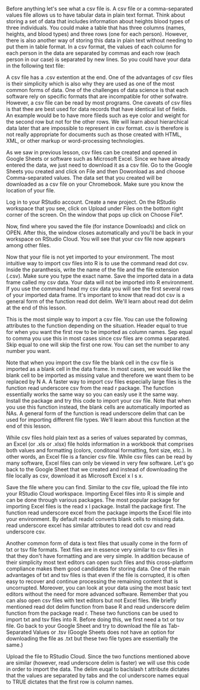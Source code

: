Before anything let's see what a csv file is. A csv file or a comma-separated values file allows us to have tabular data in plain text format. Think about storing a set of data that includes information about heights blood types of three individuals. You could make a table that has three columns (names, heights, and blood types) and three rows (one for each person). However, there is also another way of storing this data in plain text without needing to put them in table format. In a csv format, the values of each column for each person in the data are separated by commas and each row (each person in our case) is separated by new lines. So you could have your data in the following text file:

A csv file has a .csv extention at the end. One of the advantages of csv files is their simplicity which is also why they are used as one of the most common forms of data. One of the challenges of data science is that each software rely on specific formats that are incompatible for other sofwatre. However, a csv file can be read by most programs. One caveats of csv files is that thee are best used for data records that have identical list of fields. An example would be to have more fileds such as eye color and weight for the second row but not for the other rows. We will learn about hierarchical data later that are impossible to represent in csv format. csv is therefore is not really appropriate for documents such as those created with HTML, XML, or other markup or word-processing technologies.

As we saw in previous lesson, csv files can be created and opened in Google Sheets or software such as Microsoft Excel. Since we have already entered the data, we just need to download it as a csv file. Go to the Google Sheets you created and click on File and then Dowonload as and choose Comma-separated values. The data set that you created will be downloaded as a csv file on your Chromebook. Make sure you know the location of your file.

Log in to your RStudio account. Create a new project. On the RStudio workspace that you see, click on Upload under Files on the bottom right corner of the screen. On the window that pops up click on Choose File*.

Now, find where you saved the file (for instance Downloads) and click on OPEN. After this, the window closes automatically and you'll be back in your workspace on RStudio Cloud. You will see that your csv file now appears among other files.

Now that your file is not yet imported to your environment. The most intuitive way to import csv files into R is to use the command read dot csv. Inside the paranthesis, write the name of the file and the file extension (.csv). Make sure you type the exact name. Save the imported data in a data frame called my csv data. Your data will not be imported into R environment. If you use the command  head my csv data you will see the first several rows of your imported data frame. It's important to know that read dot csv is a general form of the function read dot delim. We'll learn about read dot delim at the end of this lesson.

This is the most simple way to import a csv file. You can use the following attributes to the function depending on the situation. Header equal to true for when you want the first row to be imported as column names. Sep equal to comma you use this in most cases since csv files are comma separated. Skip equal to one will skip the first one row. You can set the number to any number you want.

Note that when you import the csv file the blank cell in the csv file is imported as a blank cell in the data frame. In most cases, we would like the blank cell to be imported as missing value and therefore we want them to be replaced by N A. A faster way to import csv files especially large files is the function read underscore csv from the read r package. The function essentially works the same way so you can easly use it the same way. Install the package and try this code to import your csv file. Note that when you use this function instead, the blank cells are automatically imported as NAs. A general form of the function is read underscore delim that can be used for importing different file types. We'll learn about this function at the end of this lesson.

While csv files hold plain text as a series of values separated by commas, an Excel (or .xls or .xlsx) file holds information in a workbook that comprises both values and formatting (colors, conditonal formatting, font size, etc.). In other words, an Excel file is a fancier csv file. While csv files can be read by many software, Excel files can only be viewed in very few software. Let's go back to the Google Sheet that we created and instead of downloading the file locally as csv, download it as Microsoft Excel x l s x. 

Save the file where you can find. Similar to the csv file, upload the file into your RStudio Cloud workspace. Importing Excel files into R is simple and can be done through various packages. The most popular package for importing Excel files is the read x l package. Install the package first. The function read underscore excel from the package imports the Excel file into your environment. By default readxl converts blank cells to missing data. read underscore excel has similar attributes to read dot csv and read underscore csv.

Another common form of data is text files that usually come in the form of txt or tsv file formats. Text files are in essence very similar to csv files in that they don't have formatting and are very simple. In addition because of their simplicity most text editors can open such files and this cross-platform compliance makes them good candidates for storing data. One of the main advantages of txt and tsv files is that even if the file is corrupted, it is often easy to recover and continue processing the remaining content that is uncorrupted. Moreover, you can look at your data using the most basic text editors without the need for more advanced software. Remember that you can also open csv files with text editors but not Excel files. We briefly mentioned read dot delim function from base R and read underscore delim function from the package read r. These two functions can be used to import txt and tsv files into R. Before doing this, we first need a txt or tsv file. Go back to your Google Sheet and try to download the file as Tab-Separated Values or .tsv (Google Sheets does not have an option for downloading the file as .txt but these two file types are essentially the same.)

Upload the file to RStudio Cloud. Since the two functions mentioned above are similar (however, read underscore delim is faster) we will use this code in order to import the data. The delim euqal to baclslash t attribute dictates that the values are separated by tabs and the col underscore names equal to TRUE dictates that the first row is column names. 